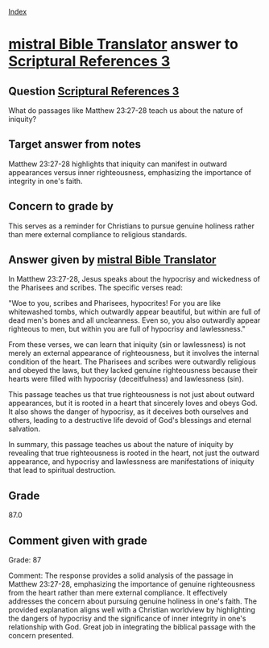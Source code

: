 
[Index](../../index.md)
# [mistral Bible Translator](../../answering_models/mistral_Bible_Translator.md) answer to [Scriptural References 3](../../questions/Scriptural_References_3.md)

## Question [Scriptural References 3](../../questions/Scriptural_References_3.md)
What do passages like Matthew 23:27-28 teach us about the nature of iniquity?

## Target answer from notes
Matthew 23:27-28 highlights that iniquity can manifest in outward appearances versus inner righteousness, emphasizing the importance of integrity in one's faith.

## Concern to grade by
This serves as a reminder for Christians to pursue genuine holiness rather than mere external compliance to religious standards.

## Answer given by [mistral Bible Translator](../../answering_models/mistral_Bible_Translator.md)
 In Matthew 23:27-28, Jesus speaks about the hypocrisy and wickedness of the Pharisees and scribes. The specific verses read:

"Woe to you, scribes and Pharisees, hypocrites! For you are like whitewashed tombs, which outwardly appear beautiful, but within are full of dead men's bones and all uncleanness. Even so, you also outwardly appear righteous to men, but within you are full of hypocrisy and lawlessness."

From these verses, we can learn that iniquity (sin or lawlessness) is not merely an external appearance of righteousness, but it involves the internal condition of the heart. The Pharisees and scribes were outwardly religious and obeyed the laws, but they lacked genuine righteousness because their hearts were filled with hypocrisy (deceitfulness) and lawlessness (sin).

This passage teaches us that true righteousness is not just about outward appearances, but it is rooted in a heart that sincerely loves and obeys God. It also shows the danger of hypocrisy, as it deceives both ourselves and others, leading to a destructive life devoid of God's blessings and eternal salvation.

In summary, this passage teaches us about the nature of iniquity by revealing that true righteousness is rooted in the heart, not just the outward appearance, and hypocrisy and lawlessness are manifestations of iniquity that lead to spiritual destruction.

## Grade
87.0

## Comment given with grade
Grade: 87

Comment: The response provides a solid analysis of the passage in Matthew 23:27-28, emphasizing the importance of genuine righteousness from the heart rather than mere external compliance. It effectively addresses the concern about pursuing genuine holiness in one's faith. The provided explanation aligns well with a Christian worldview by highlighting the dangers of hypocrisy and the significance of inner integrity in one's relationship with God. Great job in integrating the biblical passage with the concern presented.
